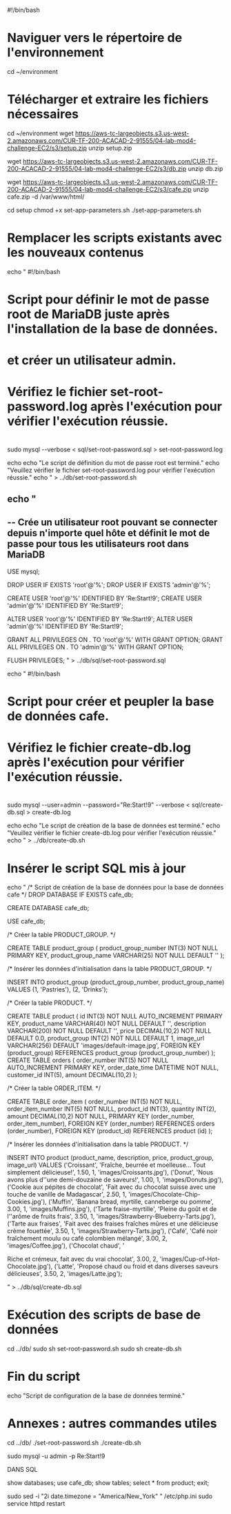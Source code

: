 #!/bin/bash

# Naviguer vers le répertoire de l'environnement
cd ~/environment

# Télécharger et extraire les fichiers nécessaires
cd ~/environment
wget https://aws-tc-largeobjects.s3.us-west-2.amazonaws.com/CUR-TF-200-ACACAD-2-91555/04-lab-mod4-challenge-EC2/s3/setup.zip
unzip setup.zip

wget https://aws-tc-largeobjects.s3.us-west-2.amazonaws.com/CUR-TF-200-ACACAD-2-91555/04-lab-mod4-challenge-EC2/s3/db.zip
unzip db.zip

wget https://aws-tc-largeobjects.s3.us-west-2.amazonaws.com/CUR-TF-200-ACACAD-2-91555/04-lab-mod4-challenge-EC2/s3/cafe.zip
unzip cafe.zip -d /var/www/html/



cd setup
chmod +x set-app-parameters.sh
./set-app-parameters.sh


# Remplacer les scripts existants avec les nouveaux contenus
echo "
#!/bin/bash
#
# Script pour définir le mot de passe root de MariaDB juste après l'installation de la base de données.
# et créer un utilisateur admin.
#
# Vérifiez le fichier set-root-password.log après l'exécution pour vérifier l'exécution réussie.
#

sudo mysql --verbose < sql/set-root-password.sql > set-root-password.log

echo
echo \"Le script de définition du mot de passe root est terminé.\"
echo \"Veuillez vérifier le fichier set-root-password.log pour vérifier l'exécution réussie.\"
echo
" > ../db/set-root-password.sh

echo "
--
-- Crée un utilisateur root pouvant se connecter depuis n'importe quel hôte et définit le mot de passe pour tous les utilisateurs root dans MariaDB
--
USE mysql;

DROP USER IF EXISTS 'root'@'%';
DROP USER IF EXISTS 'admin'@'%';

CREATE USER 'root'@'%' IDENTIFIED BY 'Re:Start!9';
CREATE USER 'admin'@'%' IDENTIFIED BY 'Re:Start!9';

ALTER USER 'root'@'%' IDENTIFIED BY 'Re:Start!9';
ALTER USER 'admin'@'%' IDENTIFIED BY 'Re:Start!9';

GRANT ALL PRIVILEGES ON *.* TO 'root'@'%' WITH GRANT OPTION;
GRANT ALL PRIVILEGES ON *.* TO 'admin'@'%' WITH GRANT OPTION;

FLUSH PRIVILEGES;
" > ../db/sql/set-root-password.sql

echo "
#!/bin/bash
#
# Script pour créer et peupler la base de données cafe.
# Vérifiez le fichier create-db.log après l'exécution pour vérifier l'exécution réussie.
#
sudo mysql --user=admin --password=\"Re:Start!9\" --verbose < sql/create-db.sql > create-db.log

echo
echo \"Le script de création de la base de données est terminé.\"
echo \"Veuillez vérifier le fichier create-db.log pour vérifier l'exécution réussie.\"
echo
" > ../db/create-db.sh

# Insérer le script SQL mis à jour
echo "
/*
Script de création de la base de données pour la base de données cafe
*/
DROP DATABASE IF EXISTS cafe_db;

CREATE DATABASE cafe_db;

USE cafe_db;

/* Créer la table PRODUCT_GROUP. */

CREATE TABLE product_group (
  product_group_number INT(3) NOT NULL PRIMARY KEY,
  product_group_name VARCHAR(25) NOT NULL DEFAULT ''
  );

/* Insérer les données d'initialisation dans la table PRODUCT_GROUP. */

INSERT INTO product_group (product_group_number, product_group_name) VALUES
 (1, 'Pastries'),
 (2, 'Drinks');

/* Créer la table PRODUCT. */

CREATE TABLE product (
  id INT(3) NOT NULL AUTO_INCREMENT PRIMARY KEY,
  product_name VARCHAR(40) NOT NULL DEFAULT '',
  description VARCHAR(200) NOT NULL DEFAULT '',
  price DECIMAL(10,2) NOT NULL DEFAULT 0.0,
  product_group INT(2) NOT NULL DEFAULT 1,
  image_url VARCHAR(256) DEFAULT 'images/default-image.jpg',
  FOREIGN KEY (product_group) REFERENCES product_group (product_group_number)
  );
CREATE TABLE orders (
  order_number INT(5) NOT NULL AUTO_INCREMENT PRIMARY KEY,
  order_date_time DATETIME NOT NULL,
  customer_id INT(5),
  amount DECIMAL(10,2)
  );

/* Créer la table ORDER_ITEM. */

CREATE TABLE order_item (
  order_number INT(5) NOT NULL,
  order_item_number INT(5) NOT NULL,
  product_id INT(3),
  quantity INT(2),
  amount DECIMAL(10,2) NOT NULL,
  PRIMARY KEY (order_number, order_item_number),
  FOREIGN KEY (order_number) REFERENCES orders (order_number),
  FOREIGN KEY (product_id) REFERENCES product (id)
  );


/* Insérer les données d'initialisation dans la table PRODUCT. */

INSERT INTO product (product_name, description, price, product_group, image_url) VALUES 
 ('Croissant', 'Fraîche, beurrée et moelleuse... Tout simplement délicieuse!', 1.50, 1, 'images/Croissants.jpg'), 
 ('Donut', 'Nous avons plus d''une demi-douzaine de saveurs!', 1.00, 1, 'images/Donuts.jpg'), 
 ('Cookie aux pépites de chocolat', 'Fait avec du chocolat suisse avec une touche de vanille de Madagascar', 2.50, 1, 'images/Chocolate-Chip-Cookies.jpg'), 
 ('Muffin', 'Banana bread, myrtille, canneberge ou pomme', 3.00, 1, 'images/Muffins.jpg'), 
 ('Tarte fraise-myrtille', 'Pleine du goût et de l''arôme de fruits frais', 3.50, 1, 'images/Strawberry-Blueberry-Tarts.jpg'), 
 ('Tarte aux fraises', 'Fait avec des fraises fraîches mûres et une délicieuse crème fouettée', 3.50, 1, 'images/Strawberry-Tarts.jpg'), 
 ('Café', 'Café noir fraîchement moulu ou café colombien mélangé', 3.00, 2, 'images/Coffee.jpg'), 
 ('Chocolat chaud', '

Riche et crémeux, fait avec du vrai chocolat', 3.00, 2, 'images/Cup-of-Hot-Chocolate.jpg'), 
 ('Latte', 'Proposé chaud ou froid et dans diverses saveurs délicieuses', 3.50, 2, 'images/Latte.jpg');


" > ../db/sql/create-db.sql

# Exécution des scripts de base de données
cd ../db/
sudo sh set-root-password.sh
sudo sh create-db.sh

# Fin du script
echo "Script de configuration de la base de données terminé."



# Annexes : autres commandes utiles

cd ../db/
./set-root-password.sh
./create-db.sh

sudo mysql -u admin -p
Re:Start!9


DANS SQL 

show databases;
use cafe_db;
show tables;
select * from product;
exit;


sudo sed -i "2i date.timezone = \"America/New_York\" " /etc/php.ini
sudo service httpd restart
